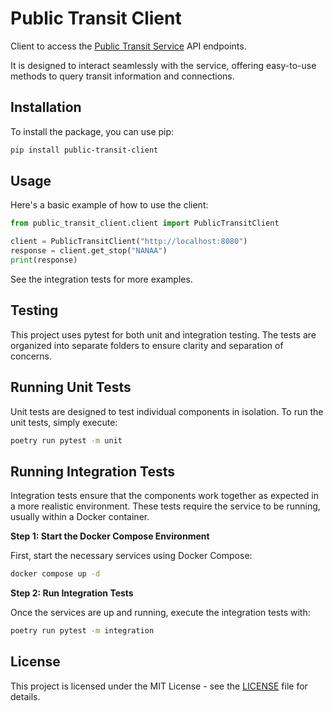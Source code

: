 # Public Transit Client

Client to access the [Public Transit Service](https://github.com/naviqore/public-transit-service) API endpoints.

It is designed to interact seamlessly with the service, offering easy-to-use methods to query
transit information and connections.

## Installation

To install the package, you can use pip:

```sh
pip install public-transit-client
```

## Usage

Here's a basic example of how to use the client:

```python
from public_transit_client.client import PublicTransitClient

client = PublicTransitClient("http://localhost:8080")
response = client.get_stop("NANAA")
print(response)
```

See the integration tests for more examples.

## Testing

This project uses pytest for both unit and integration testing. The tests are organized into separate folders to ensure
clarity and separation of concerns.

## Running Unit Tests

Unit tests are designed to test individual components in isolation. To run the unit tests, simply execute:

```sh
poetry run pytest -m unit
```

## Running Integration Tests

Integration tests ensure that the components work together as expected in a more realistic environment. These tests
require the service to be running, usually within a Docker container.

**Step 1: Start the Docker Compose Environment**

First, start the necessary services using Docker Compose:

```sh
docker compose up -d
```

**Step 2: Run Integration Tests**

Once the services are up and running, execute the integration tests with:

```sh
poetry run pytest -m integration
```

## License

This project is licensed under the MIT License - see the [LICENSE](LICENSE) file for details.
